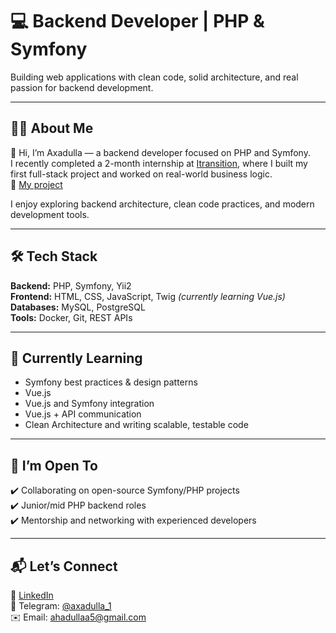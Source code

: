 # 💻 Backend Developer | PHP & Symfony

Building web applications with clean code, solid architecture, and real passion for backend development.

---

## 👨‍💻 About Me

👋 Hi, I’m Axadulla — a backend developer focused on PHP and Symfony.  
I recently completed a 2-month internship at [Itransition](https://itransition.com), where I built my first full-stack project and worked on real-world business logic.  
🔗 [My project](https://github.com/Axadulla/course-project-3)

I enjoy exploring backend architecture, clean code practices, and modern development tools.

---

## 🛠️ Tech Stack

**Backend:** PHP, Symfony, Yii2  
**Frontend:** HTML, CSS, JavaScript, Twig *(currently learning Vue.js)*  
**Databases:** MySQL, PostgreSQL  
**Tools:** Docker, Git, REST APIs

---

## 🎯 Currently Learning

- Symfony best practices & design patterns
- Vue.js
- Vue.js and Symfony integration  
- Vue.js + API communication  
- Clean Architecture and writing scalable, testable code  

---

## 🌱 I’m Open To

✔️ Collaborating on open-source Symfony/PHP projects  
✔️ Junior/mid PHP backend roles  
✔️ Mentorship and networking with experienced developers  

---

## 📬 Let’s Connect

🔗 [LinkedIn](https://www.linkedin.com/in/ahadullaabduxamidov/)  
💬 Telegram: [@axadulla_1](https://t.me/axadulla_1)  
✉️ Email: ahadullaa5@gmail.com
